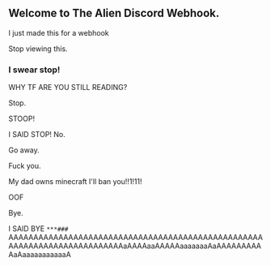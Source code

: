 ## Welcome to The Alien Discord Webhook.

I just made this for a webhook

Stop viewing this.

### I swear stop!

WHY TF ARE YOU STILL READING?

Stop.

STOOP!

I SAID STOP!
No.

Go away.

Fuck you.

My dad owns minecraft I'll ban you!!1!11!

OOF

Bye.

I SAID BYE
`***###`                  AAAAAAAAAAAAAAAAAAAAAAAAAAAAAAAAAAAAAAAAAAAAAAAAAAAAAAAAAAAAAAAAAAAAAAAAAAaAAAAaaAAAAAaaaaaaaAaAAAAAAAAAAaAaaaaaaaaaaaA
